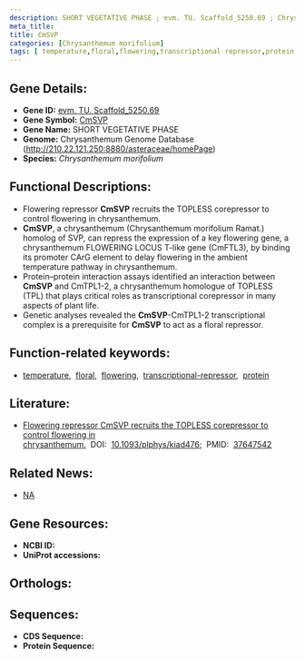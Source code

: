 ```yaml
---
description: SHORT VEGETATIVE PHASE ; evm. TU. Scaffold_5250.69 ; Chrysanthemum morifolium
meta_title:
title: CmSVP
categories: [Chrysanthemum morifolium]
tags: [ temperature,floral,flowering,transcriptional repressor,protein ]
---
```


## Gene Details:
- **Gene ID:** [evm. TU. Scaffold_5250.69]()
- **Gene Symbol:** <u>CmSVP</u>
- **Gene Name:** SHORT VEGETATIVE PHASE
- **Genome:** Chrysanthemum Genome Database (http://210.22.121.250:8880/asteraceae/homePage)
- **Species:** *Chrysanthemum morifolium*

## Functional Descriptions:
   - Flowering repressor **CmSVP** recruits the TOPLESS corepressor to control flowering in chrysanthemum.
   - **CmSVP**, a chrysanthemum (Chrysanthemum morifolium Ramat.) homolog of SVP, can repress the expression of a key flowering gene, a chrysanthemum FLOWERING LOCUS T-like gene (CmFTL3), by binding its promoter CArG element to delay flowering in the ambient temperature pathway in chrysanthemum.
   - Protein–protein interaction assays identified an interaction between **CmSVP** and CmTPL1-2, a chrysanthemum homologue of TOPLESS (TPL) that plays critical roles as transcriptional corepressor in many aspects of plant life.
   - Genetic analyses revealed the **CmSVP**-CmTPL1-2 transcriptional complex is a prerequisite for **CmSVP** to act as a floral repressor.

## Function-related keywords:
   - [temperature](/tags/temperature/),&nbsp;&nbsp;[floral](/tags/floral/),&nbsp;&nbsp;[flowering](/tags/flowering/),&nbsp;&nbsp;[transcriptional-repressor](/tags/transcriptional-repressor/),&nbsp;&nbsp;[protein](/tags/protein/)

## Literature:
   - [Flowering repressor CmSVP recruits the TOPLESS corepressor to control flowering in chrysanthemum.](https://www.doi.org/10.1093/plphys/kiad476)&nbsp;&nbsp;DOI:&nbsp;&nbsp;[10.1093/plphys/kiad476](https://www.doi.org/10.1093/plphys/kiad476);&nbsp;&nbsp;PMID:&nbsp;&nbsp;[37647542](https://pubmed.ncbi.nlm.nih.gov/37647542/)

## Related News:
   - [NA](https://mp.weixin.qq.com/s?__biz=MzU3ODY3MDM0NA==&mid=2247530221&idx=3&sn=16452b724e024dbc01f2a00a1c3dfbde&chksm=8ab6e9c81f2fa2709ca579f84001e047b2ef69239abc167a406f67747f26634f8f509f4f757b&scene=27#wechat_redirect)

## Gene Resources:
- **NCBI ID:**  [](https://www.ncbi.nlm.nih.gov/search/all/?term=)
- **UniProt accessions:**  [](https://www.uniprot.org/uniprotkb//entry)

## Orthologs:

## Sequences:
- **CDS Sequence:**
- **Protein Sequence:**
